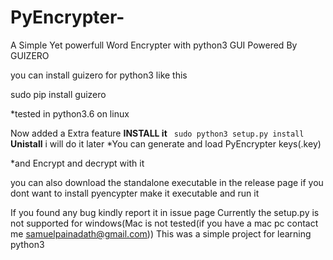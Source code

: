 # PyEncrypter-
A Simple Yet powerfull Word Encrypter with python3
GUI Powered By GUIZERO

you can install guizero for python3 like this

sudo pip install guizero

*tested in python3.6 on linux

Now added a Extra feature
**INSTALL it**
``` sudo python3 setup.py install```
**Unistall**
i will do it later
*You can generate and load PyEncrypter keys(.key)

*and Encrypt and decrypt with it

you can also download the standalone executable in the release page if you dont want to install pyencypter
make it executable and run it

If you found any bug kindly report it in issue page
Currently the setup.py is not supported for windows(Mac is not tested(if you have a mac pc contact me samuelpainadath@gmail.com))
This was a simple project for learning python3 
